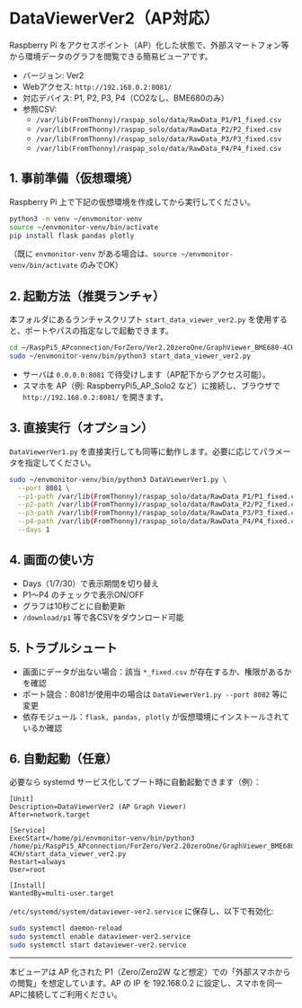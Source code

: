 # DataViewerVer2（AP対応）

Raspberry Pi をアクセスポイント（AP）化した状態で、外部スマートフォン等から環境データのグラフを閲覧できる簡易ビューアです。

- バージョン: Ver2
- Webアクセス: `http://192.168.0.2:8081/`
- 対応デバイス: P1, P2, P3, P4（CO2なし、BME680のみ）
- 参照CSV:
  - `/var/lib(FromThonny)/raspap_solo/data/RawData_P1/P1_fixed.csv`
  - `/var/lib(FromThonny)/raspap_solo/data/RawData_P2/P2_fixed.csv`
  - `/var/lib(FromThonny)/raspap_solo/data/RawData_P3/P3_fixed.csv`
  - `/var/lib(FromThonny)/raspap_solo/data/RawData_P4/P4_fixed.csv`

## 1. 事前準備（仮想環境）
Raspberry Pi 上で下記の仮想環境を作成してから実行してください。

```bash
python3 -m venv ~/envmonitor-venv
source ~/envmonitor-venv/bin/activate
pip install flask pandas plotly
```

（既に `envmonitor-venv` がある場合は、`source ~/envmonitor-venv/bin/activate` のみでOK）

## 2. 起動方法（推奨ランチャ）
本フォルダにあるランチャスクリプト `start_data_viewer_ver2.py` を使用すると、ポートやパスの指定なしで起動できます。

```bash
cd ~/RaspPi5_APconnection/ForZero/Ver2.20zeroOne/GraphViewer_BME680-4CH
sudo ~/envmonitor-venv/bin/python3 start_data_viewer_ver2.py
```

- サーバは `0.0.0.0:8081` で待受けします（AP配下からアクセス可能）。
- スマホを AP（例: RaspberryPi5_AP_Solo2 など）に接続し、ブラウザで `http://192.168.0.2:8081/` を開きます。

## 3. 直接実行（オプション）
`DataViewerVer1.py` を直接実行しても同等に動作します。必要に応じてパラメータを指定してください。

```bash
sudo ~/envmonitor-venv/bin/python3 DataViewerVer1.py \
  --port 8081 \
  --p1-path /var/lib(FromThonny)/raspap_solo/data/RawData_P1/P1_fixed.csv \
  --p2-path /var/lib(FromThonny)/raspap_solo/data/RawData_P2/P2_fixed.csv \
  --p3-path /var/lib(FromThonny)/raspap_solo/data/RawData_P3/P3_fixed.csv \
  --p4-path /var/lib(FromThonny)/raspap_solo/data/RawData_P4/P4_fixed.csv \
  --days 1
```

## 4. 画面の使い方
- Days（1/7/30）で表示期間を切り替え
- P1〜P4 のチェックで表示ON/OFF
- グラフは10秒ごとに自動更新
- `/download/p1` 等で各CSVをダウンロード可能

## 5. トラブルシュート
- 画面にデータが出ない場合：該当 `*_fixed.csv` が存在するか、権限があるかを確認
- ポート競合：8081が使用中の場合は `DataViewerVer1.py --port 8082` 等に変更
- 依存モジュール：`flask, pandas, plotly` が仮想環境にインストールされているか確認

## 6. 自動起動（任意）
必要なら systemd サービス化してブート時に自動起動できます（例）：

```
[Unit]
Description=DataViewerVer2 (AP Graph Viewer)
After=network.target

[Service]
ExecStart=/home/pi/envmonitor-venv/bin/python3 /home/pi/RaspPi5_APconnection/ForZero/Ver2.20zeroOne/GraphViewer_BME680-4CH/start_data_viewer_ver2.py
Restart=always
User=root

[Install]
WantedBy=multi-user.target
```

`/etc/systemd/system/dataviewer-ver2.service` に保存し、以下で有効化:

```bash
sudo systemctl daemon-reload
sudo systemctl enable dataviewer-ver2.service
sudo systemctl start dataviewer-ver2.service
```

---
本ビューアは AP 化された P1（Zero/Zero2W など想定）での「外部スマホからの閲覧」を想定しています。AP の IP を 192.168.0.2 に設定し、スマホを同一APに接続してご利用ください。